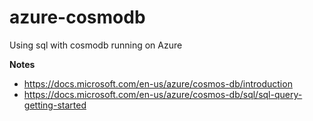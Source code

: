 # azure-cosmodb
Using sql with cosmodb  running on Azure

**Notes**
- https://docs.microsoft.com/en-us/azure/cosmos-db/introduction
- https://docs.microsoft.com/en-us/azure/cosmos-db/sql/sql-query-getting-started
